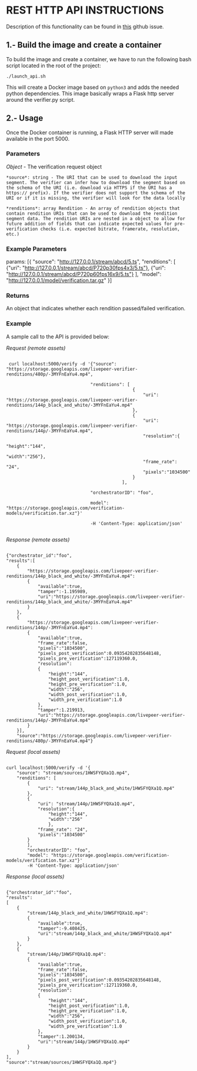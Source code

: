 # REST HTTP API INSTRUCTIONS

Description of this functionality can be found in [this](https://github.com/livepeer/verification-classifier/issues/40) github issue.

## 1.- Build the image and create a container

To build the image and create a container, we have to run the following bash script located in the root of the project:

```
./launch_api.sh
```

This will create a Docker image based on `python3` and adds the needed python dependencies.
This image basically wraps a Flask http server around the verifier.py script.

## 2.- Usage

Once the Docker container is running, a Flask HTTP server will made available in the port 5000.

### Parameters

*Object* - The verification request object

    *source*: string - The URI that can be used to download the input segment. The verifier can infer how to download the segment based on the schema of the URI (i.e. download via HTTPS if the URI has a https:// prefix). If the verifier does not support the schema of the URI or if it is missing, the verifier will look for the data locally

    *renditions*: array Rendition - An array of rendition objects that contain rendition URIs that can be used to download the rendition segment data. The rendition URIs are nested in a object to allow for future addition of fields that can indicate expected values for pre-verification checks (i.e. expected bitrate, framerate, resolution, etc.)

### Example Parameters

params: [{
    "source": "http://127.0.0.1/stream/abcd/5.ts",
    "renditions": [
        {"uri": "http://127.0.0.1/stream/abcd/P720p30fps4x3/5.ts"},
        {"uri": "http://127.0.0.1/stream/abcd/P720p60fps16x9/5.ts"}
    ],
    "model": "http://127.0.0.1/model/verification.tar.gz"
}]

### Returns

An object that indicates whether each rendition passed/failed verification.

### Example

A sample call to the API is provided below:

*Request (remote assets)*

```

 curl localhost:5000/verify -d '{"source": "https://storage.googleapis.com/livepeer-verifier-renditions/480p/-3MYFnEaYu4.mp4",

                                "renditions": [
                                                {
                                                    "uri": "https://storage.googleapis.com/livepeer-verifier-renditions/144p_black_and_white/-3MYFnEaYu4.mp4"
                                                },
                                                {
                                                    "uri": "https://storage.googleapis.com/livepeer-verifier-renditions/144p/-3MYFnEaYu4.mp4",
                                                    "resolution":{
                                                        "height":"144",
                                                        "width":"256"},
                                                    "frame_rate": "24",
                                                    "pixels":"1034500"
                                                }
                                            ],

                                "orchestratorID": "foo",

                                model": "https://storage.googleapis.com/verification-models/verification.tar.xz"}'

                                -H 'Content-Type: application/json'


```

*Response (remote assets)*

```

{"orchestrator_id":"foo",
"results":[
    {
        "https://storage.googleapis.com/livepeer-verifier-renditions/144p_black_and_white/-3MYFnEaYu4.mp4":
        {
            "available":true,
            "tamper":-1.195989,
            "uri":"https://storage.googleapis.com/livepeer-verifier-renditions/144p_black_and_white/-3MYFnEaYu4.mp4"
        }
    },
    {
        "https://storage.googleapis.com/livepeer-verifier-renditions/144p/-3MYFnEaYu4.mp4":
        {
            "available":true,
            "frame_rate":false,
            "pixels":"1034500",
            "pixels_post_verification":0.09354202835648148,
            "pixels_pre_verification":127119360.0,
            "resolution":
            {
                "height":"144",
                "height_post_verification":1.0,
                "height_pre_verification":1.0,
                "width":"256",
                "width_post_verification":1.0,
                "width_pre_verification":1.0
            },
            "tamper":1.219913,
            "uri":"https://storage.googleapis.com/livepeer-verifier-renditions/144p/-3MYFnEaYu4.mp4"
        }
    }],
    "source":"https://storage.googleapis.com/livepeer-verifier-renditions/480p/-3MYFnEaYu4.mp4"}

```

*Request (local assets)*

```

curl localhost:5000/verify -d '{
    "source": "stream/sources/1HWSFYQXa1Q.mp4",
    "renditions": [
        {
            "uri": "stream/144p_black_and_white/1HWSFYQXa1Q.mp4"
        },
        {
            "uri": "stream/144p/1HWSFYQXa1Q.mp4",
            "resolution":{
                "height":"144",
                "width":"256"
                },
            "frame_rate": "24",
            "pixels":"1034500"
        }
        ],
        "orchestratorID": "foo",
        "model": "https://storage.googleapis.com/verification-models/verification.tar.xz"}'
        -H 'Content-Type: application/json'

```

*Response (local assets)*
```

{"orchestrator_id":"foo",
"results":
[
    {
        "stream/144p_black_and_white/1HWSFYQXa1Q.mp4":
        {
            "available":true,
            "tamper":-9.408425,
            "uri":"stream/144p_black_and_white/1HWSFYQXa1Q.mp4"
        }
    },
    {
        "stream/144p/1HWSFYQXa1Q.mp4":
        {
            "available":true,
            "frame_rate":false,
            "pixels":"1034500",
            "pixels_post_verification":0.09354202835648148,
            "pixels_pre_verification":127119360.0,
            "resolution":
            {
                "height":"144",
                "height_post_verification":1.0,
                "height_pre_verification":1.0,
                "width":"256",
                "width_post_verification":1.0,
                "width_pre_verification":1.0
            },
            "tamper":1.200134,
            "uri":"stream/144p/1HWSFYQXa1Q.mp4"
        }
    }
],
"source":"stream/sources/1HWSFYQXa1Q.mp4"}

```
